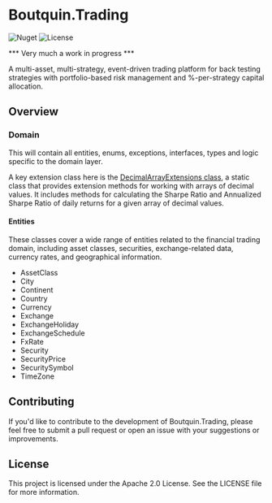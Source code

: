 # Boutquin.Trading

![Nuget](https://img.shields.io/nuget/vpre/boutquin.trading.domain?style=for-the-badge) ![License](https://img.shields.io/github/license/boutquin/boutquin.trading?style=for-the-badge)

*** Very much a work in progress ***

A multi-asset, multi-strategy, event-driven trading platform for back testing strategies with portfolio-based risk management and %-per-strategy capital allocation.

## Overview

### Domain

This will contain all entities, enums, exceptions, interfaces, types and logic specific to the domain layer.

A key extension class here is the [DecimalArrayExtensions class](./doc/DecimalArrayExtensions.md), a static class that provides extension methods for working with arrays of decimal values. It includes methods for calculating the Sharpe Ratio and Annualized Sharpe Ratio of daily returns for a given array of decimal values.

#### Entities

These classes cover a wide range of entities related to the financial trading domain, including asset classes, securities, exchange-related data, currency rates, and geographical information.

- AssetClass
- City
- Continent
- Country
- Currency
- Exchange
- ExchangeHoliday
- ExchangeSchedule
- FxRate
- Security
- SecurityPrice
- SecuritySymbol
- TimeZone

## Contributing

If you'd like to contribute to the development of Boutquin.Trading, please feel free to submit a pull request or open an issue with your suggestions or improvements.

## License

This project is licensed under the Apache 2.0 License. See the LICENSE file for more information.
